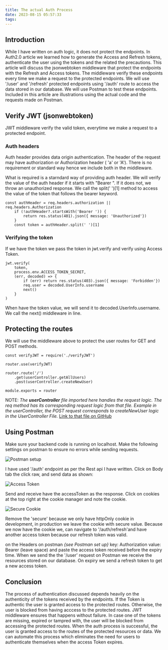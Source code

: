 ```yaml
---
title: The actual Auth Process
date: 2023-08-15 05:57:33
tags:
---
```


## Introduction

While I have written on auth logic, it does not protect the endpoints. In Auth2.0 article we learned how to generate the Access and Refresh tokens, authenticate the user using the tokens and the related the precautions. This article will discuss the jsonwebtoken middleware that protect the endpoints with the Refresh and Access tokens. The middleware verify these endpoints every time we make a request to the protected endpoints. We will use '/user' and '/refresh' protected endpoints using '/auth' route to access the data stored in our database. We will use Postman to test these endpoints. Included in this article are illustrations using the actual code and the requests made on Postman.


## Verify JWT (jsonwebtoken)

JWT middleware verify the valid token, everytime we make a request to a protected endpoint.

### Auth headers

Auth header provides data origin authentication. The header of the request may have authorization or Authorization header ( 'a' or 'A'). There is no requirement or standard way hence we include both in the middleware.

What is required is a starndard way of providing auth header. We will verify the value of the auth header if it starts with "Bearer ". If it does not, we throw an unauthorized response. We call the split(' ')[1] method to access the value of the token that follows the bearer keyword.

    const authHeader = req.headers.authorization || req.headers.Authorization
        if (!authHeader?.startsWith('Bearer ')) {
            return res.status(401).json({ message: 'Unauthorized'})
        }
        const token = authHeader.split(' ')[1]

### Verifying the token

If we have the token we pass the token in jwt.verify and verify using Access Token.

    jwt.verify(
        token,
        process.env.ACCESS_TOKEN_SECRET,
        (err, decoded) => {
            if (err) return res.status(403).json({ message: 'Forbidden'})
            req.user = decoded.UserInfo.username
            next()
        }
    )

When have the token value, we will send it to decoded.UserInfo.username. We call the next() middleware in line.

## Protecting the routes

We will use the middleware above to protect the user routes for GET and POST methods.

    const verifyJWT = require('./verifyJWT')

    router.use(verifyJWT)

    router.route('/')
        .get(userController.getAllUsers)
        .post(userController.createNewUser)

    module.exports = router

NOTE: *The ***userController*** file imported here handles the request logic. The req method has its corresponding request logic from that file. Example in the userController, the POST request corresponds to createNewUser logic in the UserController File.* [Link to that file on GitHub](https://github.com/allanmathenge/mern_stack/tree/main/controllers)

## Using Postman

Make sure your backend code is running on localhost. Make the following settings on postman to ensure no errors while sending requests.

![Postman setup](/img/postman.jpg 'Content-type: Application/json, Authorization: "Bearer "')

I have used '/auth' endpoint as per the Rest api I have written. Click on Body tab the click raw, and send data as shown:

![Access Token](/img/postman_access_token.jpg 'Access Token')

Send and receive have the accessToken as the response. Click on cookies at the top right at the cookie manager and note the cookie.

![Secure Cookie](/img/cookies_access_token.jpg 'Cookie')

Remove the 'secure' because we only have httpOnly cookie in development, in production we leave the cookie with secure value.
Because we now have the cookie we, can navigate to '/auth/refresh'and have another access token because our refresh token was valid.

on the Headers on postman *{see Postman set up}* key: Authorization  value: Bearer (leave space) and paste the access token received before the expiry time. When we send the the '/user' request on Postman we receive the resources stored on our database. On expiry we send a refresh token to get a new access token.

## Conclusion

The process of authentication discussed depends heavily on the authenticity of the tokens received by the endpoints. If the Token is authentic the user is granted access to the protected routes. Otherwise, the user is blocked from having acccess to the protected routes. JWT middleware ensures that happens without failure. In case one of the tokens are missing, expired or tampred with, the user will be blocked from accessing the protected routes. When the auth process is successful, the user is granted access to the routes of the protected resources or data. We can automate this process which eliminates the need for users to authenticate themselves when the access Token expires.

<script async src="https://talk.hyvor.com/embed/embed.js" type="module"></script>
<hyvor-talk-comments website-id="9352" page-id=""></hyvor-talk-comments>